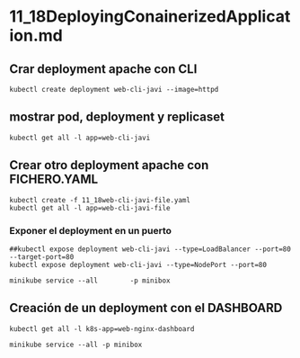 # 11_18DeployingConainerizedApplication.md

## Crar deployment apache con CLI

    kubectl create deployment web-cli-javi --image=httpd

## mostrar pod, deployment y replicaset

    kubectl get all -l app=web-cli-javi

## Crear otro deployment apache con FICHERO.YAML

    kubectl create -f 11_18web-cli-javi-file.yaml
    kubectl get all -l app=web-cli-javi-file

### Exponer el deployment en un puerto

    ##kubectl expose deployment web-cli-javi --type=LoadBalancer --port=80 --target-port=80
    kubectl expose deployment web-cli-javi --type=NodePort --port=80

    minikube service --all        -p minibox

## Creación de un deployment con el DASHBOARD

    kubectl get all -l k8s-app=web-nginx-dashboard
    
    minikube service --all -p minibox
